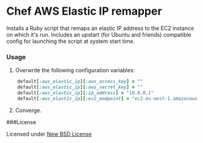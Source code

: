 # Chef AWS Elastic IP remapper

Installs a Ruby script that remaps an elastic IP address to the EC2 instance on which it's run. Includes an upstart (for Ubuntu and friends) compatible config for launching the script at system start time.


### Usage

1. Overwrite the following configuration variables:
```ruby
    default[:aws_elastic_ip][:aws_access_key] = ""
    default[:aws_elastic_ip][:aws_secret_key] = ""
    default[:aws_elastic_ip][:ip_address] = "10.0.0.1"
    default[:aws_elastic_ip][:ec2_endpoint] = "ec2.eu-west-1.amazonaws.com"
```
2. Converge.


###License

Licensed under [New BSD License](http://opensource.org/licenses/BSD-3-Clause)